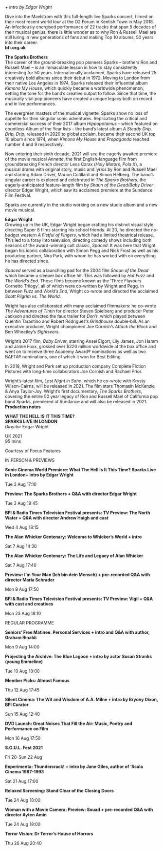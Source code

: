 
_+ intro by Edgar Wright_

Dive into the Maelstrom with this full-length live Sparks concert, filmed on their most recent world tour at the O2 Forum in Kentish Town in May 2018.  
An infectiously energised performance of 22 tracks that span 5 decades of their musical genius, there is little wonder as to why Ron & Russell Mael are still luring in new generations of fans and making Top 10 albums, 50 years into their career.<br>
**bfi.org.uk**<br>

**The Sparks Brothers**<br>
The career of the ground-breaking pop pioneers Sparks – brothers Ron and Russell Mael – is an immaculate lesson in how to stay consistently interesting for 50 years. Internationally acclaimed, Sparks have released 25 creatively bold albums since their debut in 1972. Moving to London from their native Los Angeles in 1974, Sparks released their influential album _Kimono My House_, which quickly became a worldwide phenomenon, setting the tone for the band’s creative output to follow. Since that time, the musically vital pop pioneers have created a unique legacy both on record and in live performances.

The evergreen masters of the musical vignette, Sparks show no loss of appetite for their singular sonic adventures. Replicating the critical and commercial success of their 2017 album _Hippopotamus_ – which featured on countless Album of the Year lists – the band’s latest album _A Steady Drip, Drip, Drip_, released in 2020 to global acclaim, became their second UK top 10 album since 1974, when _Kimono My House_ and _Propaganda_ reached number 4 and 9 respectively.

Now entering their sixth decade, 2021 will see the eagerly awaited premiere of the movie musical _Annette_, the first English-language film from groundbreaking French director Leos Carax (_Holy Motors_, _Pola X_), a musical drama with original story, music and lyrics by Ron and Russell Mael and starring Adam Driver, Marion Cotillard and Simon Helberg. The band’s singular career is explored and celebrated in _The Sparks Brothers_, the eagerly-anticipated feature-length film by _Shaun of the Dead/Baby Driver_ director Edgar Wright, which saw its acclaimed premiere at the Sundance Film Festival.

Sparks are currently in the studio working on a new studio album and a new movie musical.<br>

**Edgar Wright**<br>
Growing up in the UK, Edgar Wright began crafting his distinct visual style directing Super 8 films starring his school friends. At 20, he directed the no-budget western _A Fistful of Fingers_, which had a limited theatrical release.  
This led to a foray into television, directing comedy shows including both seasons of the award-winning cult classic, _Spaced_. It was here that Wright began his iconic collaboration with Simon Pegg and Nick Frost as well as his producing partner, Nira Park, with whom he has worked with on everything he has directed since.

_Spaced_ served as a launching pad for the 2004 film _Shaun of the Dead_ which became a sleeper box office hit. This was followed by _Hot Fuzz_ and  
_The World’s End_. These films became known as the ‘Three Flavours Cornetto Trilogy’, all of which were co-written by Wright and Pegg. In between _Fuzz_ and _World’s End_, Wright co-wrote and directed the acclaimed _Scott Pilgrim vs.  The World_.

Wright has also collaborated with many acclaimed filmmakers: he co-wrote _The Adventures of Tintin_ for director Steven Spielberg and producer Peter Jackson and directed the faux trailer for _Don’t_, which played between Quentin Tarantino and Robert Rodriguez’s _Grindhouse_ double-bill. As an executive producer, Wright championed Joe Cornish’s _Attack the Block_ and Ben Wheatley’s _Sightseers_.

Wright’s 2017 film, _Baby Driver_, starring Ansel Elgort, Lily James, Jon Hamm and Jamie Foxx, grossed over $220 million worldwide at the box office and went on to receive three Academy Award® nominations as well as two BAFTA® nominations, one of which it won for Best Editing.

In 2018, Wright and Park set up production company Complete Fiction Pictures with long-time collaborators Joe Cornish and Rachael Prior.

Wright’s latest film, _Last Night in Soho_, which he co-wrote with Krysty Wilson-Cairns, will be released in 2021. The film stars Thomasin McKenzie & Anya Taylor-Joy. Wright’s first documentary, _The Sparks Brothers_, covering the entire 50 year legacy of Ron and Russell Mael of California pop band Sparks, premiered at Sundance and will also be released in 2021.<br>
**Production notes**<br>


**WHAT THE HELL IS IT THIS TIME?  
SPARKS LIVE IN LONDON**<br>
_Director_ Edgar Wright

UK 2021<br>
95 mins <br>

Courtesy of Focus Features<br>

IN PERSON & PREVIEWS

**Sonic Cinema World Premiere: What The Hell Is It This Time? Sparks Live in London+ intro by Edgar Wright**

Tue 3 Aug 17:10

**Preview: The Sparks Brothers + Q&A with director Edgar Wright**

Tue 3 Aug 19:45

**BFI & Radio Times Television Festival presents: TV Preview: The North Water + Q&A with director Andrew Haigh and cast**

Wed 4 Aug 18:15

**The Alan Whicker Centenary: Welcome to Whicker’s World + intro**

Sat 7 Aug 14:30

**The Alan Whicker Centenary: The Life and Legacy of Alan Whicker**

Sat 7 Aug 17:40

**Preview: I’m Your Man (Ich bin dein Mensch) + pre-recorded Q&A with director Maria Schrader**

Mon 9 Aug 17:50

**BFI & Radio Times Television Festival presents: TV Preview: Vigil + Q&A with cast and creatives**

Mon 23 Aug 18:10

REGULAR PROGRAMME

**Seniors’ Free Matinee: Personal Services + intro and Q&A with author, Graham Rinaldi**

Mon 9 Aug 14:00

**Projecting the Archive: The Blue Lagoon + intro by actor Susan Stranks (young Emmeline)**

Tue 10 Aug 18:00

**Member Picks: Almost Famous**

Thu 12 Aug 17:45

**Silent Cinema: The Wit and Wisdom of A.A. Milne + intro by Bryony Dixon, BFI Curator**

Sun 15 Aug 12:40

**DVD Launch: Great Noises That Fill the Air: Music, Poetry and Performance on Film**

Mon 16 Aug 17:50

**S.O.U.L. Fest 2021**

Fri 20-Sun 22 Aug

**Experimenta: Thundercrack! + intro by Jane Giles, author of ‘Scala Cinema 1987-1993**

Sat 21 Aug 17:00

**Relaxed Screening: Stand Clear of the Closing Doors**

Tue 24 Aug 18:00

**Woman with a Movie Camera: Preview: Souad + pre-recorded Q&A with director Ayten Amin**

Tue 24 Aug 18:00

**Terror Vision: Dr Terror’s House of Horrors**

Thu 26 Aug 20:40
<!--stackedit_data:
eyJoaXN0b3J5IjpbMTQwMDY1MjU4NSwtMzQzNjM5Mjk0XX0=
-->